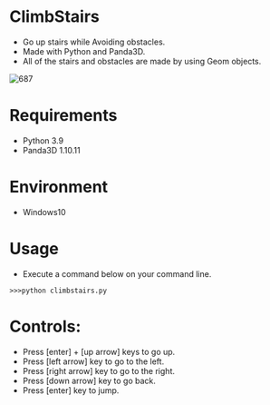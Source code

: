 # ClimbStairs
* Go up stairs while Avoiding obstacles. 
* Made with Python and Panda3D.
* All of the stairs and obstacles are made by using Geom objects. 

![687](https://user-images.githubusercontent.com/48859041/203213201-58300241-d140-4992-a02b-af26e36a0546.png)

# Requirements
* Python 3.9
* Panda3D 1.10.11

# Environment
* Windows10

# Usage
* Execute a command below on your command line.
```
>>>python climbstairs.py
```

# Controls:
* Press [enter] + [up arrow] keys to go up.
* Press [left arrow] key to go to the left.
* Press [right arrow] key to go to the right.
* Press [down arrow] key to go back.
* Press [enter] key to jump.
